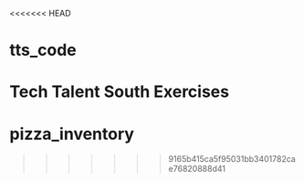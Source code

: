 <<<<<<< HEAD
# tts_code
Tech Talent South Exercises
=======
# pizza_inventory
>>>>>>> 9165b415ca5f95031bb3401782cae76820888d41
